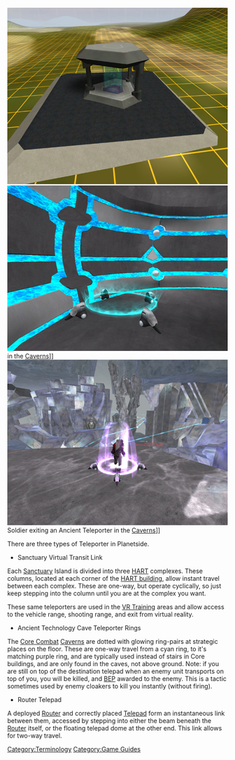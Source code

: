![](images/Teleporter.jpg "fig:Teleporter.jpg")
![](images/TeleporterBoardingPoint.jpg "fig:TeleporterBoardingPoint.jpg") in
the [Caverns](Cavern.md)\]\]
![](images/TeleporterExit.jpg "fig:TeleporterExit.jpg") Soldier exiting an
Ancient Teleporter in the [Caverns](Cavern.md)\]\]

There are three types of Teleporter in Planetside.

- Sanctuary Virtual Transit Link

Each [Sanctuary](Sanctuary.md) Island is divided into three
[HART](HART.md) complexes. These columns, located at each corner
of the [HART building](HART_building.md), allow instant travel
between each complex. These are one-way, but operate cyclically, so just
keep stepping into the column until you are at the complex you want.

These same teleporters are used in the [VR
Training](VR_Training.md) areas and allow access to the vehicle
range, shooting range, and exit from virtual reality.

- Ancient Technology Cave Teleporter Rings

The [Core Combat](Core_Combat.md) [Caverns](Caverns.md)
are dotted with glowing ring-pairs at strategic places on the floor.
These are one-way travel from a cyan ring, to it's matching purple ring,
and are typically used instead of stairs in Core buildings, and are only
found in the caves, not above ground. Note: if you are still on top of
the destination telepad when an enemy unit transports on top of you, you
will be killed, and [BEP](BEP.md) awarded to the enemy. This is
a tactic sometimes used by enemy cloakers to kill you instantly (without
firing).

- Router Telepad

A deployed [Router](Router.md) and correctly placed
[Telepad](Telepad.md) form an instantaneous link between them,
accessed by stepping into either the beam beneath the
[Router](Router.md) itself, or the floating telepad dome at the
other end. This link allows for two-way travel.

[Category:Terminology](Category:Terminology.md) [Category:Game
Guides](Category:Game_Guides.md)
